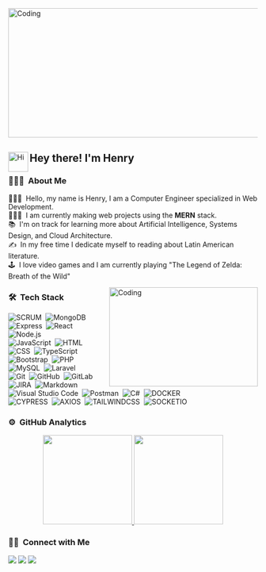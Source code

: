 <img alt="Coding" src="https://user-images.githubusercontent.com/29009340/174941955-0591e242-4dbb-4dfa-94fc-f0cb3d56c644.png" width="900px" height="261px"  />

 ## 
<img alt="Hi" src="https://user-images.githubusercontent.com/29009340/174426732-fb4b3048-eba4-4bb8-b937-f7373007dd27.gif" width='40' align="left"/><h2>Hey there! I'm Henry</h2>



### 👨🏻‍💻 &nbsp;About Me

👨🏻‍💼  &nbsp;Hello, my name is Henry, I am a Computer Engineer specialized in Web Development.\
👨🏻‍💻 &nbsp;I am currently making web projects using the **MERN** stack.\
📚 &nbsp;I'm on track for learning more about Artificial Intelligence, Systems Design, and Cloud Architecture.\
✍️ &nbsp;In my free time I dedicate myself to reading about Latin American literature.\
🕹️ &nbsp;I love video games and I am currently playing "The Legend of Zelda: Breath of the Wild"





<img alt="Coding" src="https://user-images.githubusercontent.com/29009340/174422512-96cc5ff8-a1e2-40b1-ae54-ec72d3c57bff.gif" width="300px" height="200px" align="right" />






### 🛠 &nbsp;Tech Stack
![SCRUM](https://img.shields.io/badge/-SCRUM-003140?style=flat&logo=scrum)&nbsp;
![MongoDB](https://img.shields.io/badge/-MongoDB-003140?style=flat&logo=mongodb)&nbsp;
![Express](https://img.shields.io/badge/-Express-003140?style=flat&logo=express)&nbsp;
![React](https://img.shields.io/badge/-React-003140?style=flat&logo=react)&nbsp;
![Node.js](https://img.shields.io/badge/-Node.js-003140?style=flat&logo=node.js)\
![JavaScript](https://img.shields.io/badge/-JavaScript-003140?style=flat&logo=javascript)&nbsp;
![HTML](https://img.shields.io/badge/-HTML-003140?style=flat&logo=HTML5)&nbsp;
![CSS](https://img.shields.io/badge/-CSS-05122A?style=flat&logo=CSS3&logoColor=1572B6)&nbsp;
![TypeScript](https://img.shields.io/badge/-TypeScript-003140?style=flat&logo=typescript)&nbsp;\
![Bootstrap](https://img.shields.io/badge/-Bootstrap-003140?style=flat&logo=bootstrap&logoColor=563D7C)&nbsp;
![PHP](https://img.shields.io/badge/-PHP-003140?style=flat&logo=PHP)&nbsp;
![MySQL](https://img.shields.io/badge/-MySQL-003140?style=flat&logo=mysql)&nbsp;
![Laravel](https://img.shields.io/badge/-laravel-003140?style=flat&logo=laravel)\
![Git](https://img.shields.io/badge/-Git-003140?style=flat&logo=git)&nbsp;
![GitHub](https://img.shields.io/badge/-GitHub-003140?style=flat&logo=github)&nbsp;
![GitLab](https://img.shields.io/badge/-GitLab-003140?style=flat&logo=gitlab)&nbsp;
![JIRA](https://img.shields.io/badge/-JIRA-003140?style=flat&logo=jira)&nbsp;
![Markdown](https://img.shields.io/badge/-Markdown-003140?style=flat&logo=markdown)\
![Visual Studio Code](https://img.shields.io/badge/-Visual%20Studio%20Code-003140?style=flat&logo=visual-studio-code&logoColor=007ACC)&nbsp;
![Postman](https://img.shields.io/badge/-Postman-003140?style=flat&logo=postman)&nbsp;
![C#](https://img.shields.io/badge/-Csharp-003140?style=flat&logo=csharp)&nbsp;
![DOCKER](https://img.shields.io/badge/-DOCKER-003140?style=flat&logo=docker)\
![CYPRESS](https://img.shields.io/badge/-CYPRESS-003140?style=flat&logo=cypress)&nbsp;
![AXIOS](https://img.shields.io/badge/-AXIOS-003140?style=flat&logo=axios)&nbsp;
![TAILWINDCSS](https://img.shields.io/badge/-TAILWINDCSS-003140?style=flat&logo=tailwindcss)&nbsp;
![SOCKETIO](https://img.shields.io/badge/-SOCKETIO-003140?style=flat&logo=socket.io)&nbsp;

### ⚙️ &nbsp;GitHub Analytics

<p align="center">
<a href="https://github.com/HenryTene">
  <img height="180em" src="https://github-readme-stats-eight-theta.vercel.app/api?username=HenryTene&show_icons=true&theme=algolia&include_all_commits=true&count_private=true"/>
  <img height="180em" src="https://github-readme-stats-eight-theta.vercel.app/api/top-langs/?username=HenryTene&layout=compact&langs_count=8&theme=algolia"/>
</a>
</p>


### 🤝🏻 &nbsp;Connect with Me

<p align="center">

<a href="https://linkedin.com/in/henry-tene-torres"><img src="https://img.shields.io/badge/-Henry%20Tene-0A66C2?style=flat&logo=Linkedin&logoColor=white"/></a>
<a href="https://www.instagram.com/henryttdev/"><img src="https://img.shields.io/badge/-@henryttdev-FD1D1D?style=flat&logo=Instagram&logoColor=white"/></a>
 <a href="https://twitter.com/henrytenet"><img src="https://img.shields.io/badge/-@henrytenet-1A8CD8?style=flat&logo=Twitter&logoColor=white"/></a>

</p>


<!--
**HenryTene/HenryTene** is a ✨ _special_ ✨ repository because its `README.md` (this file) appears on your GitHub profile.

Here are some ideas to get you started:
<img alt="Banner" src="https://user-images.githubusercontent.com/29009340/174426412-2f0d7f7c-bf68-4151-97a2-08f5d131b7ae.jpg" width="1200px" height="350px" align="right"/>
- 🔭 I’m currently working on ...
- 🌱 I’m currently learning ...
- 👯 I’m looking to collaborate on ...
- 🤔 I’m looking for help with ...
- 💬 Ask me about ...
- 📫 How to reach me: ...
- 😄 Pronouns: ...
- ⚡ Fun fact: ...
-->
